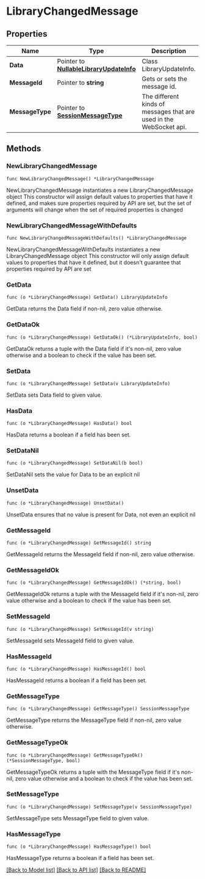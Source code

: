# LibraryChangedMessage

## Properties

Name | Type | Description | Notes
------------ | ------------- | ------------- | -------------
**Data** | Pointer to [**NullableLibraryUpdateInfo**](LibraryUpdateInfo.md) | Class LibraryUpdateInfo. | [optional] 
**MessageId** | Pointer to **string** | Gets or sets the message id. | [optional] 
**MessageType** | Pointer to [**SessionMessageType**](SessionMessageType.md) | The different kinds of messages that are used in the WebSocket api. | [optional] [readonly] [default to LIBRARY_CHANGED]

## Methods

### NewLibraryChangedMessage

`func NewLibraryChangedMessage() *LibraryChangedMessage`

NewLibraryChangedMessage instantiates a new LibraryChangedMessage object
This constructor will assign default values to properties that have it defined,
and makes sure properties required by API are set, but the set of arguments
will change when the set of required properties is changed

### NewLibraryChangedMessageWithDefaults

`func NewLibraryChangedMessageWithDefaults() *LibraryChangedMessage`

NewLibraryChangedMessageWithDefaults instantiates a new LibraryChangedMessage object
This constructor will only assign default values to properties that have it defined,
but it doesn't guarantee that properties required by API are set

### GetData

`func (o *LibraryChangedMessage) GetData() LibraryUpdateInfo`

GetData returns the Data field if non-nil, zero value otherwise.

### GetDataOk

`func (o *LibraryChangedMessage) GetDataOk() (*LibraryUpdateInfo, bool)`

GetDataOk returns a tuple with the Data field if it's non-nil, zero value otherwise
and a boolean to check if the value has been set.

### SetData

`func (o *LibraryChangedMessage) SetData(v LibraryUpdateInfo)`

SetData sets Data field to given value.

### HasData

`func (o *LibraryChangedMessage) HasData() bool`

HasData returns a boolean if a field has been set.

### SetDataNil

`func (o *LibraryChangedMessage) SetDataNil(b bool)`

 SetDataNil sets the value for Data to be an explicit nil

### UnsetData
`func (o *LibraryChangedMessage) UnsetData()`

UnsetData ensures that no value is present for Data, not even an explicit nil
### GetMessageId

`func (o *LibraryChangedMessage) GetMessageId() string`

GetMessageId returns the MessageId field if non-nil, zero value otherwise.

### GetMessageIdOk

`func (o *LibraryChangedMessage) GetMessageIdOk() (*string, bool)`

GetMessageIdOk returns a tuple with the MessageId field if it's non-nil, zero value otherwise
and a boolean to check if the value has been set.

### SetMessageId

`func (o *LibraryChangedMessage) SetMessageId(v string)`

SetMessageId sets MessageId field to given value.

### HasMessageId

`func (o *LibraryChangedMessage) HasMessageId() bool`

HasMessageId returns a boolean if a field has been set.

### GetMessageType

`func (o *LibraryChangedMessage) GetMessageType() SessionMessageType`

GetMessageType returns the MessageType field if non-nil, zero value otherwise.

### GetMessageTypeOk

`func (o *LibraryChangedMessage) GetMessageTypeOk() (*SessionMessageType, bool)`

GetMessageTypeOk returns a tuple with the MessageType field if it's non-nil, zero value otherwise
and a boolean to check if the value has been set.

### SetMessageType

`func (o *LibraryChangedMessage) SetMessageType(v SessionMessageType)`

SetMessageType sets MessageType field to given value.

### HasMessageType

`func (o *LibraryChangedMessage) HasMessageType() bool`

HasMessageType returns a boolean if a field has been set.


[[Back to Model list]](../README.md#documentation-for-models) [[Back to API list]](../README.md#documentation-for-api-endpoints) [[Back to README]](../README.md)


